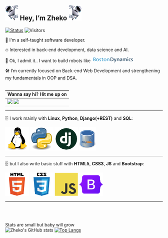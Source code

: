 ## <img src="https://github.com/ZhekoGinev/ZhekoGinev/blob/main/images/robo-peak-mirror.png" height=50> Hey, I’m Zheko <img src="https://github.com/ZhekoGinev/ZhekoGinev/blob/main/images/robo-peak-80x96.png" height=50><br>
[![Status](https://img.shields.io/badge/WORK_STATUS-OPEN-<COLOR>.svg)](https://shields.io/) ![Visitors](https://api.visitorbadge.io/api/visitors?path=zhekoginev&label=visitors&labelColor=%23595959&countColor=%2347c119&style=flat)

👋 I'm a self-taught software developer.

🔥 Interested in back-end development, data science and AI.

🤖 Ok, I admit it.. I want to build robots like [<img src="https://github.com/ZhekoGinev/ZhekoGinev/blob/main/images/BS_logo_minimal.png" height=17>](https://www.bostondynamics.com/)

🛠️ I’m currently focused on Back-end Web Development and strengthening my fundamentals in OOP and DSA.<br><br>

| __Wanna say hi? Hit me up on__ |
| ----------------------------------- |
[<img src="https://img.shields.io/badge/Facebook-1877F2?style=for-the-badge&logo=facebook&logoColor=white">](https://www.facebook.com/Zvezdobroeca/)  [<img src="https://img.shields.io/badge/LinkedIn-0077B5?style=for-the-badge&logo=linkedin&logoColor=white">](https://www.linkedin.com/in/zhekoginev/)|

---
🗄️ I work mainly with __Linux__, __Python__, __Django(+REST)__ and __SQL__:

[<img src="https://raw.githubusercontent.com/devicons/devicon/master/icons/linux/linux-original.svg" height=75>](#) [<img src="https://github.com/ZhekoGinev/ZhekoGinev/blob/main/images/python.png" height=75>](#) [<img src="https://github.com/ZhekoGinev/ZhekoGinev/blob/main/images/django.png" height=75>](#) [<img src="https://github.com/ZhekoGinev/ZhekoGinev/blob/main/images/mysql.png" height=75>](#)
<br>

---
🗄️ but I also write basic stuff with __HTML5__, __CSS3__, __JS__ and __Bootstrap__:

[<img src="https://raw.githubusercontent.com/devicons/devicon/master/icons/html5/html5-original-wordmark.svg" height=75>](#) [<img src="https://raw.githubusercontent.com/devicons/devicon/master/icons/css3/css3-original-wordmark.svg" height=75>](#)  [<img src="https://raw.githubusercontent.com/devicons/devicon/master/icons/javascript/javascript-original.svg" height=75>](#) [<img src="https://raw.githubusercontent.com/devicons/devicon/master/icons/bootstrap/bootstrap-original.svg" height=75>](#)

---
<br><br><br>
Stats are small but baby will grow<br>
![Zheko's GitHub stats](https://github-readme-stats.vercel.app/api?username=ZhekoGinev&show_icons=true&theme=dracula&hide=contribs,prs,issues)  [![Top Langs](https://github-readme-stats.vercel.app/api/top-langs/?username=ZhekoGinev)](#)

